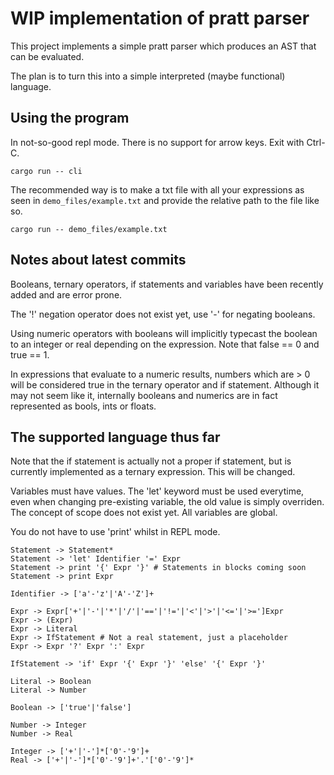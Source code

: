 # WIP implementation of pratt parser

This project implements a simple pratt parser which produces an AST
that can be evaluated.

The plan is to turn this into a simple interpreted (maybe functional) language.

## Using the program

In not-so-good repl mode. There is no support for arrow keys. Exit with Ctrl-C.
```
cargo run -- cli
```

The recommended way is to make a txt file with all your expressions as seen in
`demo_files/example.txt` and provide the relative path to the file like so.

```
cargo run -- demo_files/example.txt
```

## Notes about latest commits

Booleans, ternary operators, if statements and variables have been recently
added and are error prone.

The '!' negation operator does not exist yet, use '-' for negating
booleans.

Using numeric operators with booleans will implicitly typecast the boolean to an
integer or real depending on the expression. Note that false == 0 and true == 1.

In expressions that evaluate to a numeric results, numbers which are > 0 will
be considered true in the ternary operator and if statement. Although it may
not seem like it, internally booleans and numerics are in fact represented as
bools, ints or floats.


## The supported language thus far

Note that the if statement is actually not a proper if statement, but is
currently implemented as a ternary expression. This will be changed.

Variables must have values. The 'let' keyword must be used everytime, even when
changing pre-existing variable, the old value is simply overriden.
The concept of scope does not exist yet. All variables are global.

You do not have to use 'print' whilst in REPL mode.

```
Statement -> Statement*
Statement -> 'let' Identifier '=' Expr 
Statement -> print '{' Expr '}' # Statements in blocks coming soon
Statement -> print Expr

Identifier -> ['a'-'z'|'A'-'Z']+

Expr -> Expr['+'|'-'|'*'|'/'|'=='|'!='|'<'|'>'|'<='|'>=']Expr
Expr -> (Expr)
Expr -> Literal
Expr -> IfStatement # Not a real statement, just a placeholder
Expr -> Expr '?' Expr ':' Expr

IfStatement -> 'if' Expr '{' Expr '}' 'else' '{' Expr '}'

Literal -> Boolean
Literal -> Number

Boolean -> ['true'|'false']

Number -> Integer
Number -> Real

Integer -> ['+'|'-']*['0'-'9']+
Real -> ['+'|'-']*['0'-'9']+'.'['0'-'9']*
```

